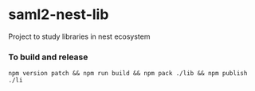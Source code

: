 # saml2-nest-lib

Project to study libraries in nest ecosystem

### To build and release

`npm version patch && npm run build && npm pack ./lib && npm publish ./li`
